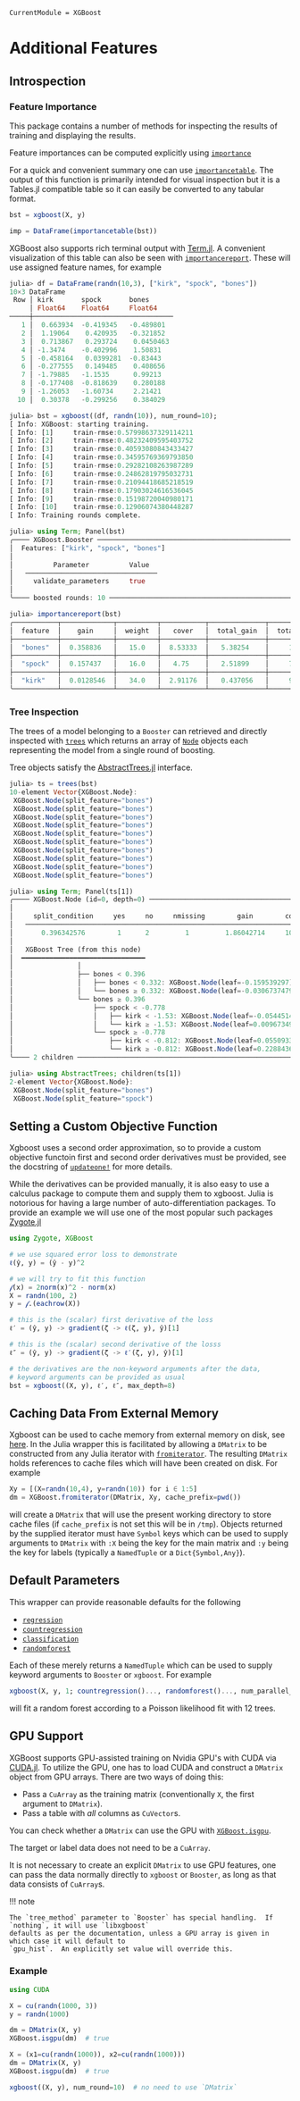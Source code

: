 ```@meta
CurrentModule = XGBoost
```

# Additional Features


## Introspection

### Feature Importance

This package contains a number of methods for inspecting the results of training and displaying the results.

Feature importances can be computed explicitly using [`importance`](@ref)

For a quick and convenient summary one can use [`importancetable`](@ref).  The output of this
function is primarily intended for visual inspection but it is a Tables.jl compatible table so it
can easily be converted to any tabular format.
```julia
bst = xgboost(X, y)

imp = DataFrame(importancetable(bst))
```

XGBoost also supports rich terminal output with [Term.jl](https://github.com/FedeClaudi/Term.jl).
A convenient visualization of this table can also be seen with [`importancereport`](@ref).  These
will use assigned feature names, for example
```julia
julia> df = DataFrame(randn(10,3), ["kirk", "spock", "bones"])
10×3 DataFrame
 Row │ kirk       spock       bones
     │ Float64    Float64     Float64
─────┼───────────────────────────────────
   1 │  0.663934  -0.419345   -0.489801
   2 │  1.19064    0.420935   -0.321852
   3 │  0.713867   0.293724    0.0450463
   4 │ -1.3474    -0.402996    1.50831
   5 │ -0.458164   0.0399281  -0.83443
   6 │ -0.277555   0.149485    0.408656
   7 │ -1.79885   -1.1535      0.99213
   8 │ -0.177408  -0.818639    0.280188
   9 │ -1.26053   -1.60734     2.21421
  10 │  0.30378   -0.299256    0.384029

julia> bst = xgboost((df, randn(10)), num_round=10);
[ Info: XGBoost: starting training.
[ Info: [1]     train-rmse:0.57998637329114211
[ Info: [2]     train-rmse:0.48232409595403752
[ Info: [3]     train-rmse:0.40593080843433427
[ Info: [4]     train-rmse:0.34595769369793850
[ Info: [5]     train-rmse:0.29282108263987289
[ Info: [6]     train-rmse:0.24862819795032731
[ Info: [7]     train-rmse:0.21094418685218519
[ Info: [8]     train-rmse:0.17903024616536045
[ Info: [9]     train-rmse:0.15198720040980171
[ Info: [10]    train-rmse:0.12906074380448287
[ Info: Training rounds complete.

julia> using Term; Panel(bst)
╭──── XGBoost.Booster ─────────────────────────────────────────────────────────────────╮
│  Features: ["kirk", "spock", "bones"]                                                │
│                                                                                      │
│          Parameter          Value                                                    │
│   ─────────────────────────────────                                                  │
│     validate_parameters     true                                                     │
│                                                                                      │
╰──── boosted rounds: 10 ──────────────────────────────────────────────────────────────╯

julia> importancereport(bst)
╭───────────┬─────────────┬──────────┬───────────┬──────────────┬───────────────╮
│  feature  │    gain     │  weight  │   cover   │  total_gain  │  total_cover  │
├───────────┼─────────────┼──────────┼───────────┼──────────────┼───────────────┤
│  "bones"  │  0.358836   │   15.0   │  8.53333  │   5.38254    │     128.0     │
├───────────┼─────────────┼──────────┼───────────┼──────────────┼───────────────┤
│  "spock"  │  0.157437   │   16.0   │   4.75    │   2.51899    │     76.0      │
├───────────┼─────────────┼──────────┼───────────┼──────────────┼───────────────┤
│  "kirk"   │  0.0128546  │   34.0   │  2.91176  │   0.437056   │     99.0      │
╰───────────┴─────────────┴──────────┴───────────┴──────────────┴───────────────╯
```

### Tree Inspection
The trees of a model belonging to a `Booster` can retrieved and directly inspected with
[`trees`](@ref) which returns an array of [`Node`](@ref) objects each representing the model
from a single round of boosting.

Tree objects satisfy the [AbstractTrees.jl](https://github.com/JuliaCollections/AbstractTrees.jl)
interface.

```julia
julia> ts = trees(bst)
10-element Vector{XGBoost.Node}:
 XGBoost.Node(split_feature="bones")
 XGBoost.Node(split_feature="bones")
 XGBoost.Node(split_feature="bones")
 XGBoost.Node(split_feature="bones")
 XGBoost.Node(split_feature="bones")
 XGBoost.Node(split_feature="bones")
 XGBoost.Node(split_feature="bones")
 XGBoost.Node(split_feature="bones")
 XGBoost.Node(split_feature="bones")
 XGBoost.Node(split_feature="bones")

julia> using Term; Panel(ts[1])
╭──── XGBoost.Node (id=0, depth=0) ────────────────────────────────────────────────────╮
│                                                                                      │
│     split_condition     yes     no     nmissing        gain        cover             │
│   ────────────────────────────────────────────────────────────────────────           │
│       0.396342576        1      2         1         1.86042714     10.0              │
│                                                                                      │
│   XGBoost Tree (from this node)                                                      │
│  ━━━━━━━━━━━━━━━━━━━━━━━━━━━━━━━                                                     │
│                │                                                                     │
│                ├── bones < 0.396                                                     │
│                │   ├── bones < 0.332: XGBoost.Node(leaf=-0.159539297)                │
│                │   └── bones ≥ 0.332: XGBoost.Node(leaf=-0.0306737479)               │
│                └── bones ≥ 0.396                                                     │
│                    ├── spock < -0.778                                                │
│                    │   ├── kirk < -1.53: XGBoost.Node(leaf=-0.0544514731)            │
│                    │   └── kirk ≥ -1.53: XGBoost.Node(leaf=0.00967349485)            │
│                    └── spock ≥ -0.778                                                │
│                        ├── kirk < -0.812: XGBoost.Node(leaf=0.0550933369)            │
│                        └── kirk ≥ -0.812: XGBoost.Node(leaf=0.228843644)             │
╰──── 2 children ──────────────────────────────────────────────────────────────────────╯

julia> using AbstractTrees; children(ts[1])
2-element Vector{XGBoost.Node}:
 XGBoost.Node(split_feature="bones")
 XGBoost.Node(split_feature="spock")
```

## Setting a Custom Objective Function
Xgboost uses a second order approximation, so to provide a custom objective functoin first and
second order derivatives must be provided, see the docstring of [`updateone!`](@ref) for more
details.

While the derivatives can be provided manually, it is also easy to use a calculus package to compute
them and supply them to xgboost.  Julia is notorious for having a large number of
auto-differentiation packages.  To provide an example we will use one of the most popular such
packages [Zygote.jl](https://github.com/FluxML/Zygote.jl)
```julia
using Zygote, XGBoost

# we use squared error loss to demonstrate
ℓ(ŷ, y) = (ŷ - y)^2

# we will try to fit this function
𝒻(x) = 2norm(x)^2 - norm(x)
X = randn(100, 2)
y = 𝒻.(eachrow(X))

# this is the (scalar) first derivative of the loss
ℓ′ = (ŷ, y) -> gradient(ζ -> ℓ(ζ, y), ŷ)[1]

# this is the (scalar) second derivative of the losss
ℓ″ = (ŷ, y) -> gradient(ζ -> ℓ′(ζ, y), ŷ)[1]

# the derivatives are the non-keyword arguments after the data,
# keyword arguments can be provided as usual
bst = xgboost((X, y), ℓ′, ℓ″, max_depth=8)
```

## Caching Data From External Memory
Xgboost can be used to cache memory from external memory on disk, see
[here](https://xgboost.readthedocs.io/en/stable/tutorials/external_memory.html).  In the Julia
wrapper this is facilitated by allowing a `DMatrix` to be constructed from any Julia iterator with
[`fromiterator`](@ref).  The resulting `DMatrix` holds references to cache files which will have
been created on disk.  For example
```julia
Xy = [(X=randn(10,4), y=randn(10)) for i ∈ 1:5]
dm = XGBoost.fromiterator(DMatrix, Xy, cache_prefix=pwd())
```
will create a `DMatrix` that will use the present working directory to store cache files (if
`cache_prefix` is not set this will be in `/tmp`).  Objects returned by the supplied iterator must
have `Symbol` keys which can be used to supply arguments to `DMatrix` with `:X` being the key for
the main matrix and `:y` being the key for labels (typically a `NamedTuple` or a
`Dict{Symbol,Any}`).


## Default Parameters
This wrapper can provide reasonable defaults for the following
- [`regression`](@ref)
- [`countregression`](@ref)
- [`classification`](@ref)
- [`randomforest`](@ref)

Each of these merely returns a `NamedTuple` which can be used to supply keyword arguments to
`Booster` or `xgboost`.  For example
```julia
xgboost(X, y, 1; countregression()..., randomforest()..., num_parallel_tree=12)
```
will fit a random forest according to a Poisson likelihood fit with 12 trees.


## GPU Support
XGBoost supports GPU-assisted training on Nvidia GPU's with CUDA via
[CUDA.jl](https://github.com/JuliaGPU/CUDA.jl).  To utilize the GPU, one has to load CUDA and construct a
`DMatrix` object from GPU arrays.  There are two ways of doing this:
- Pass a `CuArray` as the training matrix (conventionally `X`, the first argument to `DMatrix`).
- Pass a table with *all* columns as `CuVector`s.

You can check whether a `DMatrix` can use the GPU with [`XGBoost.isgpu`](@ref).

The target or label data does not need to be a `CuArray`.

It is not necessary to create an explicit `DMatrix` to use GPU features, one can pass the data
normally directly to `xgboost` or `Booster`, as long as that data consists of `CuArray`s.

!!! note

    The `tree_method` parameter to `Booster` has special handling.  If `nothing`, it will use `libxgboost`
    defaults as per the documentation, unless a GPU array is given in which case it will default to
    `gpu_hist`.  An explicitly set value will override this.

### Example
```julia
using CUDA

X = cu(randn(1000, 3))
y = randn(1000)

dm = DMatrix(X, y)
XGBoost.isgpu(dm)  # true

X = (x1=cu(randn(1000)), x2=cu(randn(1000)))
dm = DMatrix(X, y)
XGBoost.isgpu(dm)  # true

xgboost((X, y), num_round=10)  # no need to use `DMatrix`
```
